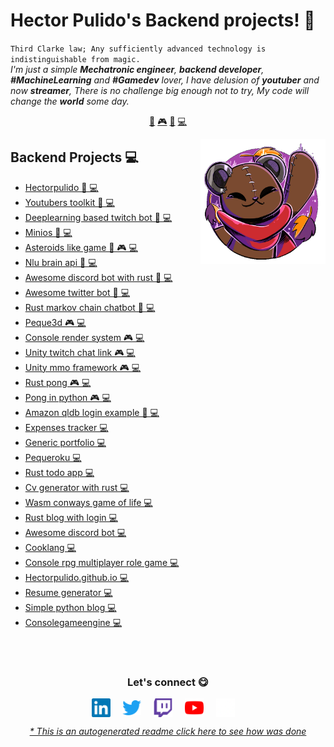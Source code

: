 # Hector Pulido's Backend projects! 👋


`Third Clarke law; Any sufficiently advanced technology is indistinguishable from magic.`<br><em> I'm just a simple **Mechatronic engineer**, **backend developer**, **#MachineLearning** and **#Gamedev** lover, I have delusion of **youtuber** and now **streamer**, There is no challenge big enough not to try, My code will change the **world** some day.</em>


<p align="center">
<a href="https://github.com/HectorPulido/HectorPulido/blob/master/ai.md">🤖</a>
<a href="https://github.com/HectorPulido/HectorPulido/blob/master/gamedev.md">🎮</a>
<a href="https://github.com/HectorPulido/HectorPulido/blob/master/blockchain.md">🔑</a>
<a href="https://github.com/HectorPulido/HectorPulido/blob/master/backend.md">💻</a>
</p>


<a href="https://twitter.com/Hector_Pulido_">
<img align="right" height="auto" width="200" src="https://github.com/HectorPulido/HectorPulido/raw/master/img/pequesoft.png"/>
</a>


## Backend Projects 💻
- [Hectorpulido  🤖 💻](https://github.com/HectorPulido/HectorPulido) 
- [Youtubers toolkit  🤖 💻](https://github.com/HectorPulido/Youtubers-toolkit) 
- [Deeplearning based twitch bot  🤖 💻](https://github.com/HectorPulido/Deeplearning-based-Twitch-bot) 
- [Minios  🤖 💻](https://github.com/HectorPulido/minios) 
- [Asteroids like game  🤖 🎮 💻](https://github.com/HectorPulido/Asteroids-like-game) 
- [Nlu brain api  🤖 💻](https://github.com/HectorPulido/nlu-brain-api) 
- [Awesome discord bot with rust  🤖 💻](https://github.com/HectorPulido/awesome-discord-bot-with-rust) 
- [Awesome twitter bot  🤖 💻](https://github.com/HectorPulido/Awesome-twitter-bot) 
- [Rust markov chain chatbot  🤖 💻](https://github.com/HectorPulido/Rust-markov-chain-chatbot) 
- [Peque3d  🎮 💻](https://github.com/HectorPulido/Peque3D) 
- [Console render system  🎮 💻](https://github.com/HectorPulido/console-render-system) 
- [Unity twitch chat link  🎮 💻](https://github.com/HectorPulido/Unity-twitch-chat-link) 
- [Unity mmo framework  🎮 💻](https://github.com/HectorPulido/Unity-MMO-Framework) 
- [Rust pong  🎮 💻](https://github.com/HectorPulido/rust-pong) 
- [Pong in python  🎮 💻](https://github.com/HectorPulido/pong-in-python) 
- [Amazon qldb login example  🔑 💻](https://github.com/HectorPulido/Amazon-QLDB-Login-Example) 
- [Expenses tracker  💻](https://github.com/HectorPulido/Expenses-tracker) 
- [Generic portfolio  💻](https://github.com/HectorPulido/generic-portfolio) 
- [Pequeroku  💻](https://github.com/HectorPulido/pequeroku) 
- [Rust todo app  💻](https://github.com/HectorPulido/rust-todo-app) 
- [Cv generator with rust  💻](https://github.com/HectorPulido/cv-generator-with-rust) 
- [Wasm conways game of life  💻](https://github.com/HectorPulido/wasm-conways-game-of-life) 
- [Rust blog with login  💻](https://github.com/HectorPulido/rust-blog-with-login) 
- [Awesome discord bot  💻](https://github.com/HectorPulido/Awesome-discord-bot) 
- [Cooklang  💻](https://github.com/HectorPulido/Cooklang) 
- [Console rpg multiplayer role game  💻](https://github.com/HectorPulido/console-rpg-multiplayer-role-game) 
- [Hectorpulido.github.io  💻](https://github.com/HectorPulido/hectorpulido.github.io) 
- [Resume generator  💻](https://github.com/HectorPulido/Resume-generator) 
- [Simple python blog  💻](https://github.com/HectorPulido/Simple-python-blog) 
- [Consolegameengine  💻](https://github.com/HectorPulido/ConsoleGameEngine) 



<br>

<br>

<div align="center">
<h3 align="center">Let's connect 😋</h3>
</div>
<p align="center">
<a href="https://www.linkedin.com/in/hector-pulido-17547369/" target="blank">
<img align="center" width="30px" alt="Hector's LinkedIn" src="https://github.com/HectorPulido/HectorPulido/blob/master/img/linkedin-icon.svg?raw=true"/></a> &nbsp; &nbsp;
<a href="https://twitter.com/Hector_Pulido_" target="blank">
<img align="center" width="30px" alt="Hector's Twitter" src="https://github.com/HectorPulido/HectorPulido/blob/master/img/twitter-official.svg?raw=true"/></a> &nbsp; &nbsp;
<a href="https://www.twitch.tv/hector_pulido_" target="blank">
<img align="center" width="30px" alt="Hector's Twitch" src="https://github.com/HectorPulido/HectorPulido/blob/master/img/twitch-icon.svg?raw=true"/></a> &nbsp; &nbsp;
<a href="https://www.youtube.com/channel/UCS_iMeH0P0nsIDPvBaJckOw" target="blank">
<img align="center" width="30px" alt="Hector's Youtube" src="https://github.com/HectorPulido/HectorPulido/blob/master/img/youtube-icon.svg?raw=true"/></a> &nbsp; &nbsp;
<a href="https://pequesoft.net/" target="blank">
<img align="center" width="30px" alt="Pequesoft website" src="https://github.com/HectorPulido/HectorPulido/blob/master/img/pequesoft-favicon.png?raw=true"/></a> &nbsp; &nbsp;

</p>


<div align="center"><em><a href="https://github.com/HectorPulido/HectorPulido/tree/master/ReadmeGenerator">* This is an autogenerated readme click here to see how was done</a></em></div>

